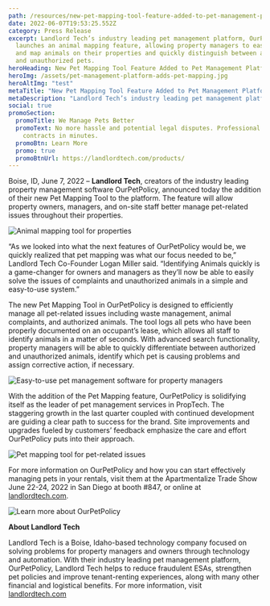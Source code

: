 ```yaml
---
path: /resources/new-pet-mapping-tool-feature-added-to-pet-management-platform-ourpetpolicy
date: 2022-06-07T19:53:25.552Z
category: Press Release
excerpt: Landlord Tech’s industry leading pet management platform, OurPetPolicy,
  launches an animal mapping feature, allowing property managers to easily track
  and map animals on their properties and quickly distinguish between authorized
  and unauthorized pets.
heroHeading: New Pet Mapping Tool Feature Added to Pet Management Platform OurPetPolicy
heroImg: /assets/pet-management-platform-adds-pet-mapping.jpg
heroAltImg: "test"
metaTitle: "New Pet Mapping Tool Feature Added to Pet Management Platform OurPetPolicy"
metaDescription: "Landlord Tech’s industry leading pet management platform, OurPetPolicy, launches an animal mapping feature, allowing property managers to easily track and map animals on their properties and quickly distinguish between authorized and unauthorized pets."
social: true
promoSection:
  promoTitle: We Manage Pets Better
  promoText: No more hassle and potential legal disputes. Professional pet policy
    contracts in minutes.
  promoBtn: Learn More
  promo: true
  promoBtnUrl: https://landlordtech.com/products/
---
```

Boise, ID, June 7, 2022 – **Landlord Tech**, creators of the industry leading property management software OurPetPolicy, announced today the addition of their new Pet Mapping Tool to the platform. The feature will allow property owners, managers, and on-site staff better manage pet-related issues throughout their properties.

![Animal mapping tool for properties](/assets/pet-mapping-feature-for-property-managers.jpg)

“As we looked into what the next features of OurPetPolicy would be, we quickly realized that pet mapping was what our focus needed to be,” Landlord Tech Co-Founder Logan Miller said. “Identifying Animals quickly is a game-changer for owners and managers as they’ll now be able to easily solve the issues of complaints and unauthorized animals in a simple and easy-to-use system.”

The new Pet Mapping Tool in OurPetPolicy is designed to efficiently manage all pet-related issues including waste management, animal complaints, and authorized animals. The tool logs all pets who have been properly documented on an occupant’s lease, which allows all staff to identify animals in a matter of seconds. With advanced search functionality, property managers will be able to quickly differentiate between authorized and unauthorized animals, identify which pet is causing problems and assign corrective action, if necessary.

![Easy-to-use pet management software for property managers](/assets/identify-unauthorized-animals-in-your-rentals.jpg)

With the addition of the Pet Mapping feature, OurPetPolicy is solidifying itself as the leader of pet management services in PropTech. The staggering growth in the last quarter coupled with continued development are guiding a clear path to success for the brand. Site improvements and upgrades fueled by customers’ feedback emphasize the care and effort OurPetPolicy puts into their approach.

![Pet mapping tool for pet-related issues](/assets/pet-mapping-tool.jpg)

For more information on OurPetPolicy and how you can start effectively managing pets in your rentals, visit them at the Apartmentalize Trade Show June 22-24, 2022 in San Diego at booth #847, or online at [landlordtech.com](https://landlordtech.com/). 

![Learn more about OurPetPolicy](/assets/pet-mapping-tool-for-property-management-platform.jpg)

**About Landlord Tech**

Landlord Tech is a Boise, Idaho-based technology company focused on solving problems for property managers and owners through technology and automation. With their industry leading pet management platform, OurPetPolicy, Landlord Tech helps to reduce fraudulent ESAs, strengthen pet policies and improve tenant-renting experiences, along with many other financial and logistical benefits. For more information, visit [landlordtech.com](https://landlordtech.com/)